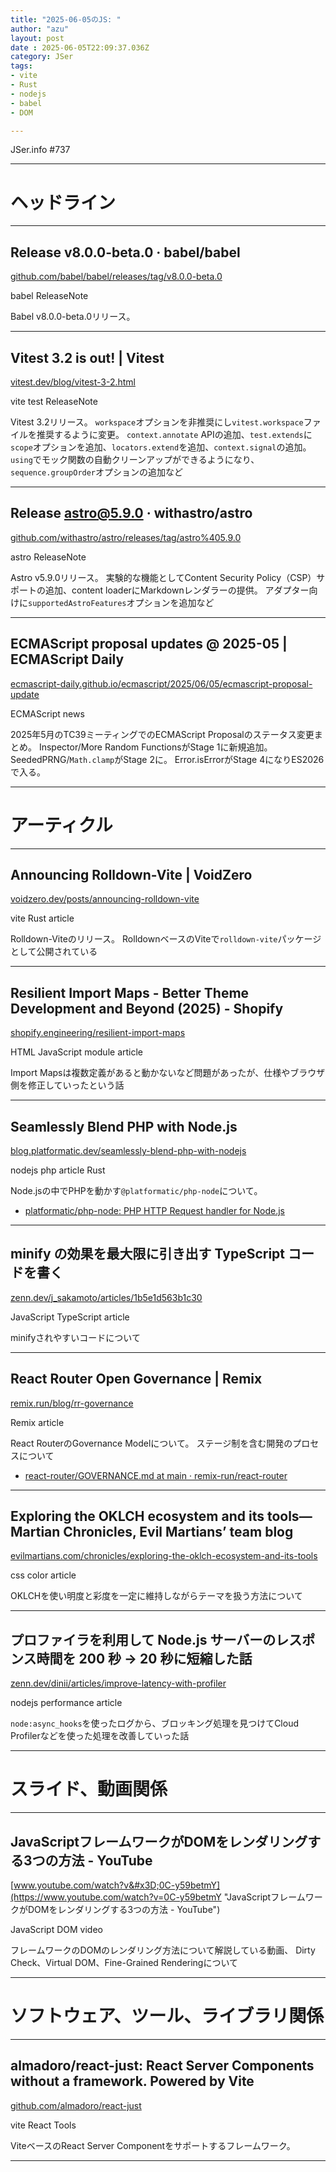 ```yaml
---
title: "2025-06-05のJS: "
author: "azu"
layout: post
date : 2025-06-05T22:09:37.036Z
category: JSer
tags:
- vite
- Rust
- nodejs
- babel
- DOM

---
```


JSer.info #737

----

<h1 class="site-genre">ヘッドライン</h1>

----

## Release v8.0.0-beta.0 · babel/babel
[github.com/babel/babel/releases/tag/v8.0.0-beta.0](https://github.com/babel/babel/releases/tag/v8.0.0-beta.0 "Release v8.0.0-beta.0 · babel/babel")
<p class="jser-tags jser-tag-icon"><span class="jser-tag">babel</span> <span class="jser-tag">ReleaseNote</span></p>

Babel v8.0.0-beta.0リリース。


----

## Vitest 3.2 is out! | Vitest
[vitest.dev/blog/vitest-3-2.html](https://vitest.dev/blog/vitest-3-2.html "Vitest 3.2 is out! | Vitest")
<p class="jser-tags jser-tag-icon"><span class="jser-tag">vite</span> <span class="jser-tag">test</span> <span class="jser-tag">ReleaseNote</span></p>

Vitest 3.2リリース。
`workspace`オプションを非推奨にし`vitest.workspace`ファイルを推奨するように変更。
`context.annotate` APIの追加、`test.extends`に`scope`オプションを追加、`locators.extend`を追加、`context.signal`の追加。
`using`でモック関数の自動クリーンアップができるようになり、`sequence.groupOrder`オプションの追加など


----

## Release astro@5.9.0 · withastro/astro
[github.com/withastro/astro/releases/tag/astro%405.9.0](https://github.com/withastro/astro/releases/tag/astro%405.9.0 "Release astro@5.9.0 · withastro/astro")
<p class="jser-tags jser-tag-icon"><span class="jser-tag">astro</span> <span class="jser-tag">ReleaseNote</span></p>

Astro v5.9.0リリース。
実験的な機能としてContent Security Policy（CSP）サポートの追加、content loaderにMarkdownレンダラーの提供。
アダプター向けに`supportedAstroFeatures`オプションを追加など


----

## ECMAScript proposal updates @ 2025-05 | ECMAScript Daily
[ecmascript-daily.github.io/ecmascript/2025/06/05/ecmascript-proposal-update](https://ecmascript-daily.github.io/ecmascript/2025/06/05/ecmascript-proposal-update "ECMAScript proposal updates @ 2025-05 | ECMAScript Daily")
<p class="jser-tags jser-tag-icon"><span class="jser-tag">ECMAScript</span> <span class="jser-tag">news</span></p>

2025年5月のTC39ミーティングでのECMAScript Proposalのステータス変更まとめ。
Inspector/More Random FunctionsがStage 1に新規追加。
SeededPRNG/`Math.clamp`がStage 2に。
Error.isErrorがStage 4になりES2026で入る。


----
<h1 class="site-genre">アーティクル</h1>

----

## Announcing Rolldown-Vite | VoidZero
[voidzero.dev/posts/announcing-rolldown-vite](https://voidzero.dev/posts/announcing-rolldown-vite "Announcing Rolldown-Vite | VoidZero")
<p class="jser-tags jser-tag-icon"><span class="jser-tag">vite</span> <span class="jser-tag">Rust</span> <span class="jser-tag">article</span></p>

Rolldown-Viteのリリース。
RolldownベースのViteで`rolldown-vite`パッケージとして公開されている


----

## Resilient Import Maps - Better Theme Development and Beyond (2025) - Shopify
[shopify.engineering/resilient-import-maps](https://shopify.engineering/resilient-import-maps "Resilient Import Maps - Better Theme Development and Beyond (2025) - Shopify")
<p class="jser-tags jser-tag-icon"><span class="jser-tag">HTML</span> <span class="jser-tag">JavaScript</span> <span class="jser-tag">module</span> <span class="jser-tag">article</span></p>

Import Mapsは複数定義があると動かないなど問題があったが、仕様やブラウザ側を修正していったという話


----

## Seamlessly Blend PHP with Node.js
[blog.platformatic.dev/seamlessly-blend-php-with-nodejs](https://blog.platformatic.dev/seamlessly-blend-php-with-nodejs "Seamlessly Blend PHP with Node.js")
<p class="jser-tags jser-tag-icon"><span class="jser-tag">nodejs</span> <span class="jser-tag">php</span> <span class="jser-tag">article</span> <span class="jser-tag">Rust</span></p>

Node.jsの中でPHPを動かす`@platformatic/php-node`について。

- [platformatic/php-node: PHP HTTP Request handler for Node.js](https://github.com/platformatic/php-node "platformatic/php-node: PHP HTTP Request handler for Node.js")

----

## minify の効果を最大限に引き出す TypeScript コードを書く
[zenn.dev/j\_sakamoto/articles/1b5e1d563b1c30](https://zenn.dev/j_sakamoto/articles/1b5e1d563b1c30 "minify の効果を最大限に引き出す TypeScript コードを書く")
<p class="jser-tags jser-tag-icon"><span class="jser-tag">JavaScript</span> <span class="jser-tag">TypeScript</span> <span class="jser-tag">article</span></p>

minifyされやすいコードについて


----

## React Router Open Governance | Remix
[remix.run/blog/rr-governance](https://remix.run/blog/rr-governance "React Router Open Governance | Remix")
<p class="jser-tags jser-tag-icon"><span class="jser-tag">Remix</span> <span class="jser-tag">article</span></p>

React RouterのGovernance Modelについて。
ステージ制を含む開発のプロセスについて

- [react-router/GOVERNANCE.md at main · remix-run/react-router](https://github.com/remix-run/react-router/blob/main/GOVERNANCE.md#new-feature-process "react-router/GOVERNANCE.md at main · remix-run/react-router")

----

## Exploring the OKLCH ecosystem and its tools—Martian Chronicles, Evil Martians’ team blog
[evilmartians.com/chronicles/exploring-the-oklch-ecosystem-and-its-tools](https://evilmartians.com/chronicles/exploring-the-oklch-ecosystem-and-its-tools "Exploring the OKLCH ecosystem and its tools—Martian Chronicles, Evil Martians’ team blog")
<p class="jser-tags jser-tag-icon"><span class="jser-tag">css</span> <span class="jser-tag">color</span> <span class="jser-tag">article</span></p>

OKLCHを使い明度と彩度を一定に維持しながらテーマを扱う方法について


----

## プロファイラを利用して Node.js サーバーのレスポンス時間を 200 秒 → 20 秒に短縮した話
[zenn.dev/dinii/articles/improve-latency-with-profiler](https://zenn.dev/dinii/articles/improve-latency-with-profiler "プロファイラを利用して Node.js サーバーのレスポンス時間を 200 秒 → 20 秒に短縮した話")
<p class="jser-tags jser-tag-icon"><span class="jser-tag">nodejs</span> <span class="jser-tag">performance</span> <span class="jser-tag">article</span></p>

`node:async_hooks`を使ったログから、ブロッキング処理を見つけてCloud Profilerなどを使った処理を改善していった話


----
<h1 class="site-genre">スライド、動画関係</h1>

----

## JavaScriptフレームワークがDOMをレンダリングする3つの方法 - YouTube
[www.youtube.com/watch?v&#x3D;0C-y59betmY](https://www.youtube.com/watch?v=0C-y59betmY "JavaScriptフレームワークがDOMをレンダリングする3つの方法 - YouTube")
<p class="jser-tags jser-tag-icon"><span class="jser-tag">JavaScript</span> <span class="jser-tag">DOM</span> <span class="jser-tag">video</span></p>

フレームワークのDOMのレンダリング方法について解説している動画、
  Dirty Check、Virtual DOM、Fine-Grained Renderingについて


----
<h1 class="site-genre">ソフトウェア、ツール、ライブラリ関係</h1>

----

## almadoro/react-just: React Server Components without a framework. Powered by Vite
[github.com/almadoro/react-just](https://github.com/almadoro/react-just "almadoro/react-just: React Server Components without a framework. Powered by Vite")
<p class="jser-tags jser-tag-icon"><span class="jser-tag">vite</span> <span class="jser-tag">React</span> <span class="jser-tag">Tools</span></p>

ViteベースのReact Server Componentをサポートするフレームワーク。


----
